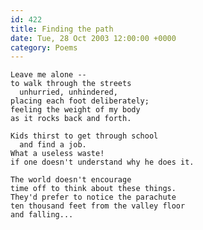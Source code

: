 ```yaml
---
id: 422
title: Finding the path
date: Tue, 28 Oct 2003 12:00:00 +0000
category: Poems
---
```


    Leave me alone --  
    to walk through the streets  
      unhurried, unhindered,  
    placing each foot deliberately;  
    feeling the weight of my body  
    as it rocks back and forth.

    Kids thirst to get through school  
      and find a job.  
    What a useless waste!  
    if one doesn't understand why he does it.

    The world doesn't encourage  
    time off to think about these things.  
    They'd prefer to notice the parachute  
    ten thousand feet from the valley floor  
    and falling...


